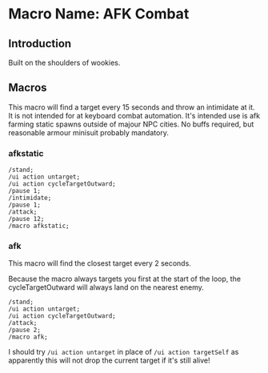 # Macro Name: AFK Combat

## Introduction
Built on the shoulders of wookies. 

## Macros

This macro will find a target every 15 seconds and throw an intimidate at it. It is not intended for at keyboard combat automation. It's intended use is afk farming static spawns outside of majour NPC cities. No buffs required, but reasonable armour minisuit probably mandatory. 

### afkstatic
```
/stand;
/ui action untarget;
/ui action cycleTargetOutward;
/pause 1;
/intimidate;
/pause 1;
/attack;
/pause 12;
/macro afkstatic;
```

### afk

This macro will find the closest target every 2 seconds. 

Because the macro always targets you first at the start of the loop, the cycleTargetOutward will always land on the nearest enemy. 

```
/stand;
/ui action untarget;
/ui action cycleTargetOutward;
/attack;
/pause 2;
/macro afk;
```

I should try `/ui action untarget` in place of `/ui action targetSelf` as apparently this will not drop the current target if it's still alive!

